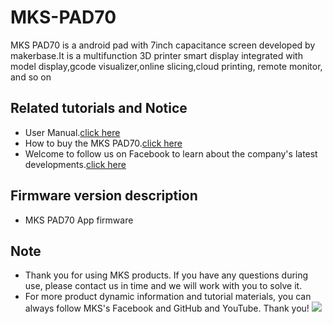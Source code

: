 # MKS-PAD70
MKS PAD70 is a android pad with 7inch capacitance screen developed by makerbase.It is a multifunction 3D printer smart display integrated with model display,gcode visualizer,online slicing,cloud printing, remote monitor, and so on

## Related tutorials and Notice
- User Manual.[click here](https://github.com/makerbase-mks/MKS-PAD70/wiki/MKS-PAD70-User-Manual)
- How to buy the MKS PAD70.[click here](https://www.aliexpress.com/item/4000764834565.html?spm=2114.12010612.8148356.1.5edd19d9TekY75)
- Welcome to follow us on Facebook to learn about the company's latest developments.[click here](https://www.facebook.com/Makerbase.mks/)

## Firmware version description
- MKS PAD70 App firmware

## Note
- Thank you for using MKS products. If you have any questions during use, please contact us in time and we will work with you to solve it.
- For more product dynamic information and tutorial materials, you can always follow MKS's Facebook and GitHub and YouTube. Thank you!
![](https://github.com/makerbase-mks/MKS-Robin-Nano/blob/master/hardware/Image/MKS_FGA.png)
